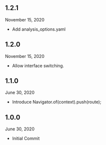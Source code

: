 ## 1.2.1
 November 15, 2020
- Add analysis_options.yaml

## 1.2.0
 November 15, 2020
- Allow interface switching.

## 1.1.0
 June 30, 2020
- Introduce Navigator.of(context).push(route);

## 1.0.0
 June 30, 2020
- Initial Commit

